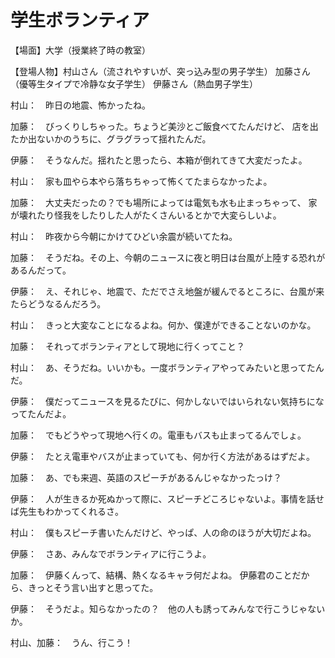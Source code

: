 # 学生ボランティア

【場面】大学（授業終了時の教室）

【登場人物】村山さん（流されやすいが、突っ込み型の男子学生）
加藤さん（優等生タイプで冷静な女子学生）
伊藤さん（熱血男子学生）

村山：　昨日の地震、怖かったね。

加藤：　びっくりしちゃった。ちょうど美沙とご飯食べてたんだけど、
店を出たか出ないかのうちに、グラグラって揺れたんだ。

伊藤：　そうなんだ。揺れたと思ったら、本箱が倒れてきて大変だったよ。

村山：　家も皿やら本やら落ちちゃって怖くてたまらなかったよ。

加藤：　大丈夫だったの？でも場所によっては電気も水も止まっちゃって、
家が壊れたり怪我をしたりした人がたくさんいるとかで大変らしいよ。

村山：　昨夜から今朝にかけてひどい余震が続いてたね。

加藤：　そうだね。その上、今朝のニュースに夜と明日は台風が上陸する恐れがあるんだって。

伊藤：　え、それじゃ、地震で、ただでさえ地盤が緩んでるところに、台風が来たらどうなるんだろう。

村山：　きっと大変なことになるよね。何か、僕達ができることないのかな。

加藤：　それってボランティアとして現地に行くってこと？

村山：　あ、そうだね。いいかも。一度ボランティアやってみたいと思ってたんだ。

伊藤：　僕だってニュースを見るたびに、何かしないではいられない気持ちになってたんだよ。

加藤：　でもどうやって現地へ行くの。電車もバスも止まってるんでしょ。

伊藤：　たとえ電車やバスが止まっていても、何か行く方法があるはずだよ。

加藤：　あ、でも来週、英語のスピーチがあるんじゃなかったっけ？

伊藤：　人が生きるか死ぬかって際に、スピーチどころじゃないよ。事情を話せば先生もわかってくれるさ。

村山：　僕もスピーチ書いたんだけど、やっぱ、人の命のほうが大切だよね。

伊藤：　さあ、みんなでボランティアに行こうよ。

加藤：　伊藤くんって、結構、熱くなるキャラ何だよね。
伊藤君のことだから、きっとそう言い出すと思ってた。

伊藤：　そうだよ。知らなかったの？　他の人も誘ってみんなで行こうじゃないか。

村山、加藤：　うん、行こう！
